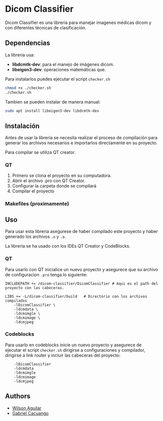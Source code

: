 # Dicom Classifier

Dicom Classifier es una libreria para manejar imagenes médicas dicom y con diferentes técnicas de clasificación.

## Dependencias
La libreria usa:
- **libdcmtk-dev**: para el manejo de imágenes dicom.
- **libeigen3-dev**: operaciones matemáticas que.

Para instalarlos puedes ejecutar el script `checker.sh`

```bash
chmod +x ./checker.sh
./checker.sh
```

Tambien se pueden instalar de manera manual:
```bash
sudo apt install libeigen3-dev libdcmtk-dev
```

## Instalación

Antes de usar la libreria se necesita realizar el proceso de compilación para generar los archivos necesarios e importarlos directamente en su proyecto.

Para compilar se utiliza QT creator.

### QT

1. Primero se clona el proyecto en su computadora.
2. Abrir el archivo .pro con QT Creator.
3. Configurar la carpeta donde se compilará
4. Compilar el proyecto

### Makefiles (proximamente)

## Uso

Para usar esta libreria asegurese de haber compilado este proyecto y haber generado los archivos `.o` y `.a`.

La libreria se ha usado con los IDEs QT Creator y CodeBlocks.

### QT
Para usarlo con QT inicialice un nuevo proyecto y asegurece que su archivo de configuracion `.pro` tenga lo siguiente:

```
INCLUDEPATH += /dicom-classifier/DicomClassifier # Aqui es el path del proyecto con las cabeceras.

LIBS += -L/dicom-classifier/build   # Directorio con los archivos compilados
    -lDicomClassifier \
    -ldcmdata \
    -ldcmimgle \
    -ldcmimage \
    -ldcmjpeg

```

### Codeblocks

Para usarlo en codeblocks inicie un nuevo proyecto y asegurece de ejecutar el script `checker.sh` 
dirigirse a configuraciones y compilador, dirigirse a link router y incluir las cabeceras del proyecto:
```
    -lDicomClassifier 
    -ldcmdata 
    -ldcmimgle 
    -ldcmimage 
    -ldcmjpeg

```
## Authors

- [Wilson Aguilar](https://www.github.com/waguilars)
- [Gabriel Cacuango]()
